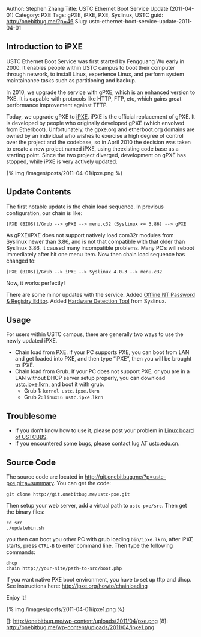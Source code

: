 Author: Stephen Zhang
Title: USTC Ethernet Boot Service Update (2011-04-01)
Category: PXE
Tags: gPXE, iPXE, PXE, Syslinux, USTC
guid: http://onebitbug.me/?p=46
Slug: ustc-ethernet-boot-service-update-2011-04-01

## Introduction to iPXE

USTC Ethernet Boot Service was first started by Fengguang Wu early in 2000.
It enables people within USTC campus to boot their computer through network,
to install Linux, experience Linux, and perform system maintainance tasks such as partitioning and backup.

In 2010, we upgrade the service with gPXE, which is an enhanced version to PXE.
It is capable with protocols like HTTP, FTP, etc, which gains great performance improvement against TFTP.

<!--more-->

Today, we upgrade gPXE to [iPXE][1]. iPXE is the official replacement of gPXE.
It is developed by people who originally developed gPXE (which envolved from Etherboot).
Unfortunately, the gpxe.org and etherboot.org domains are owned by an individual who wishes to exercise a high degree of control over the project and the codebase, so in April 2010 the decision was taken to create a new project named iPXE, using theexisting code base as a starting point. Since the two project diverged, development on gPXE has stopped, while iPXE is very actively updated.

{% img /images/posts/2011-04-01/ipxe.png %}

## Update Contents

The first notable update is the chain load sequence. In previous configuration, our chain is like:

    [PXE (BIOS)]/Grub --> gPXE --> menu.c32 (Syslinux <= 3.86) --> gPXE

As gPXE/iPXE does not support natively load com32r modules from Syslinux newer than 3.86, and is not that compatible with that older than Syslinux 3.86, it caused many incompatible problems. Many PC’s will reboot immediately after hit one menu item. Now then chain load sequence has changed to:

    [PXE (BIOS)]/Grub --> iPXE --> Syslinux 4.0.3 --> menu.c32

Now, it works perfectly!

There are some minor updates with the service.
Added [Offline NT Password & Registry Editor][3].
Added [Hardware Detection Tool][4] from Syslinux.

## Usage

For users within USTC campus, there are generally two ways to use the newly updated iPXE.

*   Chain load from PXE. If your PC supports PXE, you can boot from LAN and get loaded into PXE,
    and then type “iPXE<ret>”, then you will be brought to iPXE.
*   Chain load from Grub. If your PC does not support PXE, or you are in a LAN without DHCP server setup properly,
    you can download [ustc.ipxe.lkrn][5], and boot it with grub. 
    *   Grub 1: `kernel ustc.ipxe.lkrn`
    *   Grub 2: `linux16 ustc.ipxe.lkrn`

## Troublesome

*   If you don’t know how to use it, please post your problem in [Linux board of USTCBBS][6].
*   If you encountered some bugs, please contact lug AT ustc.edu.cn.

## Source Code

The source code are located in <http://git.onebitbug.me/?p=ustc-pxe.git;a=summary>. You can get the code:

    git clone http://git.onebitbug.me/ustc-pxe.git

Then setup your web server, add a virtual path to `ustc-pxe/src`. Then get the binary files:

    cd src
    ./updatebin.sh

you then can boot you other PC with grub loading `bin/ipxe.lkrn`, after iPXE starts, press `CTRL-B` to enter command line. Then type the following commands:

    dhcp
    chain http://your-site/path-to-src/boot.php

If you want native PXE boot environment, you have to set up tftp and dhcp. See instructions here: <http://ipxe.org/howto/chainloading>

Enjoy it!

{% img /images/posts/2011-04-01/ipxe1.png %}

 [1]: http://ipxe.org/
 [3]: http://home.eunet.no/pnordahl/ntpasswd/
 [4]: http://hdt-project.org/
 [5]: http://pxe.ustc.edu.cn/bin/ustc.ipxe.lkrn
 [6]: http://bbs.ustc.edu.cn/cgi/bbsdoc?board=Linux
 []: http://onebitbug.me/wp-content/uploads/2011/04/pxe.png
 [8]: http://onebitbug.me/wp-content/uploads/2011/04/ipxe1.png
